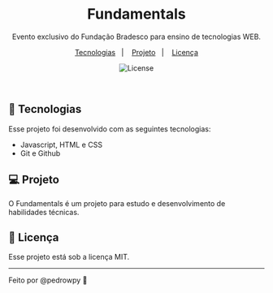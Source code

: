 <h1 align="center"> Fundamentals </h1>

<p align="center">
Evento exclusivo do Fundação Bradesco para ensino de tecnologias WEB.
</p>

<p align="center">
  <a href="#-tecnologias">Tecnologias</a>&nbsp;&nbsp;&nbsp;|&nbsp;&nbsp;&nbsp;
  <a href="#-projeto">Projeto</a>&nbsp;&nbsp;&nbsp;|&nbsp;&nbsp;&nbsp;
  <a href="#memo-licença">Licença</a>
</p>

<p align="center">
  <img alt="License" src="https://img.shields.io/static/v1?label=license&message=MIT&color=49AA26&labelColor=000000">
</p>

<br>

## 🚀 Tecnologias

Esse projeto foi desenvolvido com as seguintes tecnologias:

- Javascript, HTML e CSS
- Git e Github

## 💻 Projeto

O Fundamentals é um projeto para estudo e desenvolvimento de habilidades técnicas.

## :memo: Licença

Esse projeto está sob a licença MIT.

---

Feito por @pedrowpy :wave:
